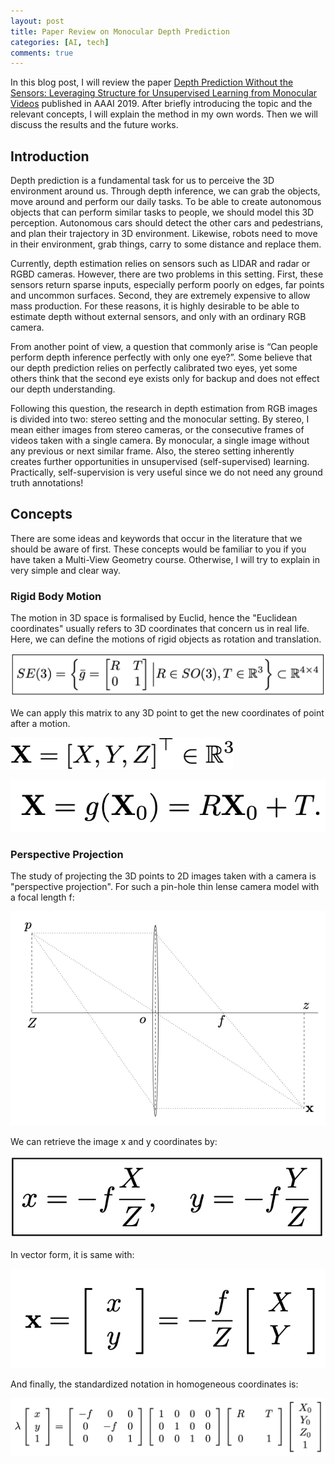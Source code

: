 ```yaml
---
layout: post
title: Paper Review on Monocular Depth Prediction
categories: [AI, tech]
comments: true
---
```



In this blog post, I will review the paper [Depth Prediction Without the Sensors: Leveraging Structure for Unsupervised Learning from Monocular Videos](https://arxiv.org/abs/1811.06152) published in AAAI 2019. After briefly introducing the topic and the relevant concepts, I will explain the method in my own words. Then we will discuss the results and the future works. 

## Introduction

Depth prediction is a fundamental task for us to perceive the 3D environment around us. Through depth inference, we can grab the objects, move around and perform our daily tasks. To be able to create autonomous objects that can perform similar tasks to people, we should model this 3D perception. Autonomous cars should detect the other cars and pedestrians, and plan their trajectory in 3D environment. Likewise, robots need to move in their environment, grab things, carry to some distance and replace them. 

Currently, depth estimation relies on sensors such as LIDAR and radar or RGBD cameras. However, there are two problems in this setting. First, these sensors return sparse inputs, especially perform poorly on edges, far points and uncommon surfaces. Second, they are extremely expensive to allow mass production. For these reasons, it is highly desirable to be able to estimate depth without external sensors, and only with an ordinary RGB camera. 

From another point of view, a question that commonly arise is “Can people perform depth inference perfectly with only one eye?”. Some believe that our depth prediction relies on perfectly calibrated two eyes, yet some others think that the second eye exists only for backup and does not effect our depth understanding.

Following this question, the research in depth estimation from RGB images is divided into two: stereo setting and the monocular setting. By stereo, I mean either images from stereo cameras, or the consecutive frames of videos taken with a single camera. By monocular, a single image without any previous or next similar frame. Also, the stereo setting inherently creates further opportunities in unsupervised (self-supervised) learning. Practically, self-supervision is very useful since we do not need any ground truth annotations!  


## Concepts

There are some ideas and keywords that occur in the literature that we should be aware of first. These concepts would be familiar to you if you have taken a Multi-View Geometry course. Otherwise, I will try to explain in very simple and clear way. 

### Rigid Body Motion

The motion in 3D space is formalised by Euclid, hence the "Euclidean coordinates" usually refers to 3D coordinates that concern us in real life. Here, we can define the motions of rigid objects as rotation and translation.

![](/images/paper_review1/se3.png "SE(3)")

We can apply this matrix to any 3D point to get the new coordinates of point after a motion.

![](/images/paper_review1/xvec.png "P vec")

![](/images/paper_review1/rbd1.png "RBD")

### Perspective Projection

The study of projecting the 3D points to 2D images taken with a camera is "perspective projection". For such a pin-hole thin lense camera model with a focal length f:

![](/images/paper_review1/focal.png "focal1")

We can retrieve the image x and y coordinates by:

![](/images/paper_review1/focal2.png "focal2")

In vector form, it is same with:

![](/images/paper_review1/focal3.png "focal3")

And finally, the standardized notation in homogeneous coordinates is: 

![](/images/paper_review1/focal4.png "focal4")





